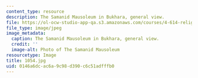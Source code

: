 ```yaml
---
content_type: resource
description: The Samanid Mausoleum in Bukhara, general view.
file: https://ol-ocw-studio-app-qa.s3.amazonaws.com/courses/4-614-religious-architecture-and-islamic-cultures-fall-2002/0146a6dcac6a9c98d390c6c51adfffb0_1054.jpg
file_type: image/jpeg
image_metadata:
  caption: The Samanid Mausoleum in Bukhara, general view.
  credit: ''
  image-alt: Photo of The Samanid Mausoleum
resourcetype: Image
title: 1054.jpg
uid: 0146a6dc-ac6a-9c98-d390-c6c51adfffb0
---
```

